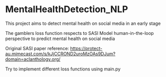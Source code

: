 # MentalHealthDetection_NLP
This project aims to detect mental health on social media in an early stage

The gamblers loss function respects to SASI Model human-in-the-loop perspective to predict mental health on social media

Original SASI paper reference:
https://protect-au.mimecast.com/s/kJjCCROND2uroMzOAs9DJum?domain=aclanthology.org/

Try to implement different loss functions using main.py 
